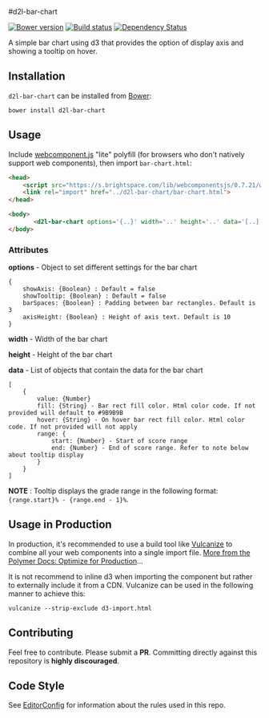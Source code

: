 #d2l-bar-chart

[![Bower version][bower-image]][bower-url]
[![Build status][ci-image]][ci-url]
[![Dependency Status][dependencies-image]][dependencies-url]

A simple bar chart using d3 that provides the option of display axis and showing a tooltip on hover.

## Installation

`d2l-bar-chart` can be installed from [Bower][bower-url]:
```shell
bower install d2l-bar-chart
```

## Usage

Include [webcomponent.js](http://webcomponents.org/polyfills/) "lite" polyfill (for browsers who don't natively support web components), then import `bar-chart.html`:

```html
<head>
	<script src="https://s.brightspace.com/lib/webcomponentsjs/0.7.21/webcomponents-lite.min.js"></script>
	<link rel="import" href="../d2l-bar-chart/bar-chart.html">
</head>

<body>
	   <d2l-bar-chart options='{..}' width='..' height='..' data='[..]'></d2l-bar-chart>
</body>
```

### Attributes

**options** - Object to set different settings for the bar chart
```
{
	showAxis: {Boolean} : Default = false
	showTooltip: {Boolean} : Default = false
	barSpaces: {Boolean} : Padding between bar rectangles. Default is 3
	axisHeight: {Boolean} : Height of axis text. Default is 10
}
```
**width** - Width of the bar chart

**height** - Height of the bar chart

**data** - List of objects that contain the data for the bar chart
```
[
	{
		value: {Number}
		fill: {String} - Bar rect fill color. Html color code. If not provided will default to #9B9B9B
		hover: {String} - On hover bar rect fill color. Html color code. If not provided will not apply
		range: {
			start: {Number} - Start of score range
			end: {Number} - End of score range. Refer to note below about tooltip display
		}
	}
]
```

**NOTE** : Tooltip displays the grade range in the following format: `{range.start}% - {range.end - 1}%`.

## Usage in Production

In production, it's recommended to use a build tool like [Vulcanize](https://github.com/Polymer/vulcanize) to combine all your web components into a single import file. [More from the Polymer Docs: Optimize for Production](https://www.polymer-project.org/1.0/tools/optimize-for-production.html)...

It is not recommend to inline d3 when importing the component but rather to externally include it from a CDN. Vulcanize can be used in the following manner to achieve this:

```
vulcanize --strip-exclude d3-import.html
```
## Contributing

Feel free to contribute. Please submit a **PR**. Committing directly against this repository is **highly discouraged**.

## Code Style
See [EditorConfig](http://editorconfig.org) for information about the rules used in this repo.

[bower-url]: http://bower.io/search/?q=d2l-bar-chart
[bower-image]: https://img.shields.io/bower/v/d2l-bar-chart.svg
[ci-url]: https://travis-ci.org/Brightspace/d2l-bar-chart
[ci-image]: https://travis-ci.org/Brightspace/d2l-bar-chart.svg?branch=master
[dependencies-url]: https://david-dm.org/brightspace/d2l-bar-chart
[dependencies-image]: https://img.shields.io/david/Brightspace/d2l-bar-chart.svg
